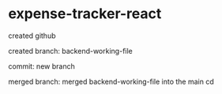 # expense-tracker-react

created github

created branch: backend-working-file

commit: new branch

merged branch: merged backend-working-file into the main
cd
